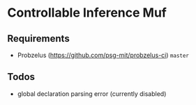 # Controllable Inference Muf 

## Requirements
- Probzelus (https://github.com/psg-mit/probzelus-ci) `master`

## Todos
- global declaration parsing error (currently disabled)
